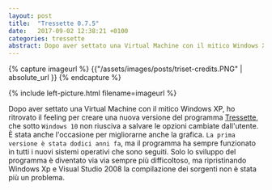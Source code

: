```yaml
---
layout: post
title:  "Tressette 0.7.5"
date:   2017-09-02 12:38:21 +0100
categories: tressette
abstract: Dopo aver settato una Virtual Machine con il mitico Windows XP, ho ritrovato il feeling per creare una nuova versione del programma Tressette
---
```


{% capture imageurl %}
{{"/assets/images/posts/triset-credits.PNG" | absolute_url }}
{% endcapture %}

{% include left-picture.html filename=imageurl %}

Dopo aver settato una Virtual Machine con il mitico Windows XP, ho ritrovato il feeling per creare una nuova versione del programma 
[Tressette][tre-download], che sotto `Windows 10` non riusciva a salvare 
le opzioni cambiate dall'utente. È stata anche l'occasione per migliorarne anche la grafica. `La prima versione è stata dodici anni fa`,
ma il programma ha sempre funzionato in tutti i nuovi sistemi operativi che sono seguiti. Solo lo sviluppo del programma è diventato via via sempre 
più difficoltoso, ma ripristinando Windows Xp e Visual Studio 2008 la compilazione dei sorgenti non è stata più un problema.   

[tre-download]: http://sourceforge.net/projects/tressette/files/latest/download


